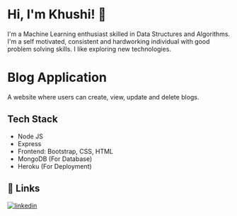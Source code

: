 
# Hi, I'm Khushi! 👋

  

I'm a Machine Learning enthusiast skilled in Data Structures and Algorithms. I'm a self motivated, consistent and hardworking individual with good problem solving skills. I like exploring new technologies.

  
# Blog Application

A website where users can create, view, update and delete blogs.
## Tech Stack

- Node JS
- Express
- Frontend: Bootstrap, CSS, HTML
- MongoDB (For Database)
- Heroku (For Deployment)
## 🔗 Links
[![linkedin](https://img.shields.io/badge/linkedin-0A66C2?style=for-the-badge&logo=linkedin&logoColor=white)](https://www.linkedin.com/in/khushi-jain-67133b188/)

  